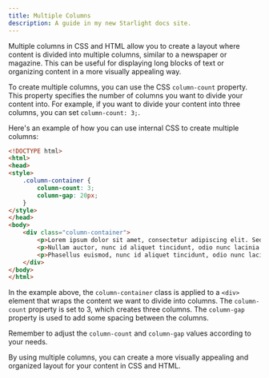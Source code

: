 ```yaml
---
title: Multiple Columns
description: A guide in my new Starlight docs site.
---
```

Multiple columns in CSS and HTML allow you to create a layout where content is divided into multiple columns, similar to a newspaper or magazine. This can be useful for displaying long blocks of text or organizing content in a more visually appealing way.

To create multiple columns, you can use the CSS `column-count` property. This property specifies the number of columns you want to divide your content into. For example, if you want to divide your content into three columns, you can set `column-count: 3;`.

Here's an example of how you can use internal CSS to create multiple columns:

```html
<!DOCTYPE html>
<html>
<head>
<style>
    .column-container {
        column-count: 3;
        column-gap: 20px;
    }
</style>
</head>
<body>
    <div class="column-container">
        <p>Lorem ipsum dolor sit amet, consectetur adipiscing elit. Sed euismod, nunc id aliquet tincidunt, odio nunc lacinia nunc, nec lacinia nunc nunc id nunc. Sed euismod, nunc id aliquet tincidunt, odio nunc lacinia nunc, nec lacinia nunc nunc id nunc.</p>
        <p>Nullam auctor, nunc id aliquet tincidunt, odio nunc lacinia nunc, nec lacinia nunc nunc id nunc. Sed euismod, nunc id aliquet tincidunt, odio nunc lacinia nunc, nec lacinia nunc nunc id nunc.</p>
        <p>Phasellus euismod, nunc id aliquet tincidunt, odio nunc lacinia nunc, nec lacinia nunc nunc id nunc. Sed euismod, nunc id aliquet tincidunt, odio nunc lacinia nunc, nec lacinia nunc nunc id nunc.</p>
    </div>
</body>
</html>
```

In the example above, the `column-container` class is applied to a `<div>` element that wraps the content we want to divide into columns. The `column-count` property is set to 3, which creates three columns. The `column-gap` property is used to add some spacing between the columns.

Remember to adjust the `column-count` and `column-gap` values according to your needs.

By using multiple columns, you can create a more visually appealing and organized layout for your content in CSS and HTML.
